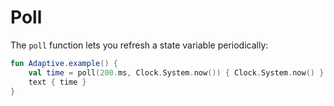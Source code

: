 # Poll

The `poll` function lets you refresh a state variable periodically:

```kotlin
fun Adaptive.example() {
    val time = poll(200.ms, Clock.System.now()) { Clock.System.now() }
    text { time }
}
```